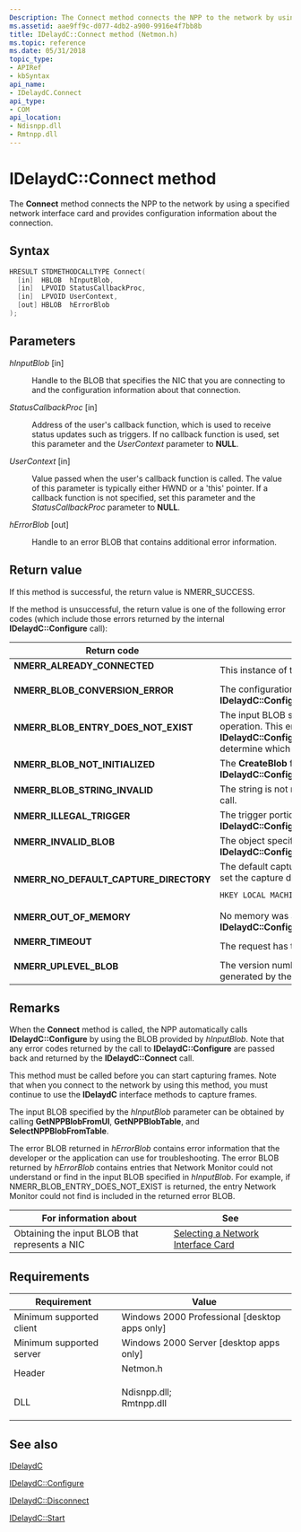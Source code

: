 ```yaml
---
Description: The Connect method connects the NPP to the network by using a specified network interface card and provides configuration information about the connection.
ms.assetid: aae9ff9c-d077-4db2-a900-9916e4f7bb8b
title: IDelaydC::Connect method (Netmon.h)
ms.topic: reference
ms.date: 05/31/2018
topic_type: 
- APIRef
- kbSyntax
api_name: 
- IDelaydC.Connect
api_type: 
- COM
api_location: 
- Ndisnpp.dll
- Rmtnpp.dll
---
```


# IDelaydC::Connect method

The **Connect** method connects the NPP to the network by using a specified network interface card and provides configuration information about the connection.

## Syntax


```C++
HRESULT STDMETHODCALLTYPE Connect(
  [in]  HBLOB  hInputBlob,
  [in]  LPVOID StatusCallbackProc,
  [in]  LPVOID UserContext,
  [out] HBLOB  hErrorBlob
);
```



## Parameters

<dl> <dt>

*hInputBlob* \[in\]
</dt> <dd>

Handle to the BLOB that specifies the NIC that you are connecting to and the configuration information about that connection.

</dd> <dt>

*StatusCallbackProc* \[in\]
</dt> <dd>

Address of the user's callback function, which is used to receive status updates such as triggers. If no callback function is used, set this parameter and the *UserContext* parameter to **NULL**.

</dd> <dt>

*UserContext* \[in\]
</dt> <dd>

Value passed when the user's callback function is called. The value of this parameter is typically either HWND or a 'this' pointer. If a callback function is not specified, set this parameter and the *StatusCallbackProc* parameter to **NULL**.

</dd> <dt>

*hErrorBlob* \[out\]
</dt> <dd>

Handle to an error BLOB that contains additional error information.

</dd> </dl>

## Return value

If this method is successful, the return value is NMERR\_SUCCESS.

If the method is unsuccessful, the return value is one of the following error codes (which include those errors returned by the internal **IDelaydC::Configure** call):



<table>
<colgroup>
<col style="width: 50%" />
<col style="width: 50%" />
</colgroup>
<thead>
<tr class="header">
<th>Return code</th>
<th>Description</th>
</tr>
</thead>
<tbody>
<tr class="odd">
<td><dl> <dt><strong>NMERR_ALREADY_CONNECTED</strong></dt> </dl></td>
<td>This instance of the NPP COM object is already connected to the network.<br/></td>
</tr>
<tr class="even">
<td><dl> <dt><strong>NMERR_BLOB_CONVERSION_ERROR</strong></dt> </dl></td>
<td>The configuration BLOB is corrupt. This error is generated by the <strong>IDelaydC::Configure</strong> call.<br/></td>
</tr>
<tr class="odd">
<td><dl> <dt><strong>NMERR_BLOB_ENTRY_DOES_NOT_EXIST</strong></dt> </dl></td>
<td>The input BLOB specified by <em>hInputBlob</em> is missing an entry needed to perform this operation. This error may be generated by the <strong>IDelaydC::Connect</strong> or <strong>IDelaydC::Configure</strong> call. Look at the error BLOB returned by <em>hErrorBlob</em> to determine which entry was not found.<br/></td>
</tr>
<tr class="even">
<td><dl> <dt><strong>NMERR_BLOB_NOT_INITIALIZED</strong></dt> </dl></td>
<td>The <strong>CreateBlob</strong> function has not been called. This error is generated by the <strong>IDelaydC::Configure</strong> call.<br/></td>
</tr>
<tr class="odd">
<td><dl> <dt><strong>NMERR_BLOB_STRING_INVALID</strong></dt> </dl></td>
<td>The string is not null-terminated. This error is generated by the <strong>IDelaydC::Configure</strong> call.<br/></td>
</tr>
<tr class="even">
<td><dl> <dt><strong>NMERR_ILLEGAL_TRIGGER</strong></dt> </dl></td>
<td>The trigger portion of the input BLOB is corrupt. This error is generated by the <strong>IDelaydC::Configure</strong> call.<br/></td>
</tr>
<tr class="odd">
<td><dl> <dt><strong>NMERR_INVALID_BLOB</strong></dt> </dl></td>
<td>The object specified in <em>hInputBlob</em> is not a BLOB. This error is generated by the <strong>IDelaydC::Configure</strong> call.<br/></td>
</tr>
<tr class="even">
<td><dl> <dt><strong>NMERR_NO_DEFAULT_CAPTURE_DIRECTORY</strong></dt> </dl></td>
<td>The default capture directory was not set in the registry. Use the following path to set the capture directory. <br/>
<pre class="syntax" data-space="preserve"><code>HKEY_LOCAL_MACHINE\System\CurrentControlSet\Services\nm\Parameters\CapturePath</code></pre></td>
</tr>
<tr class="odd">
<td><dl> <dt><strong>NMERR_OUT_OF_MEMORY</strong></dt> </dl></td>
<td>No memory was available to perform this operation. This error is generated by the <strong>IDelaydC::Configure</strong> call.<br/></td>
</tr>
<tr class="even">
<td><dl> <dt><strong>NMERR_TIMEOUT</strong></dt> </dl></td>
<td>The request has timed out. This error is generated by the <strong>IDelaydC::Configure</strong> call.<br/></td>
</tr>
<tr class="odd">
<td><dl> <dt><strong>NMERR_UPLEVEL_BLOB</strong></dt> </dl></td>
<td>The version number of the BLOB specified in <em>hInputBlob</em> is incorrect. This error is generated by the <strong>IDelaydC::Configure</strong> call.<br/></td>
</tr>
</tbody>
</table>



 

## Remarks

When the **Connect** method is called, the NPP automatically calls **IDelaydC::Configure** by using the BLOB provided by *hInputBlob*. Note that any error codes returned by the call to **IDelaydC::Configure** are passed back and returned by the **IDelaydC::Connect** call.

This method must be called before you can start capturing frames. Note that when you connect to the network by using this method, you must continue to use the **IDelaydC** interface methods to capture frames.

The input BLOB specified by the *hInputBlob* parameter can be obtained by calling **GetNPPBlobFromUI**, **GetNPPBlobTable**, and **SelectNPPBlobFromTable**.

The error BLOB returned in *hErrorBlob* contains error information that the developer or the application can use for troubleshooting. The error BLOB returned by *hErrorBlob* contains entries that Network Monitor could not understand or find in the input BLOB specified in *hInputBlob*. For example, if NMERR\_BLOB\_ENTRY\_DOES\_NOT\_EXIST is returned, the entry Network Monitor could not find is included in the returned error BLOB.



| For information about                          | See                                                                          |
|------------------------------------------------|------------------------------------------------------------------------------|
| Obtaining the input BLOB that represents a NIC | [Selecting a Network Interface Card](selecting-a-network-interface-card.md) |



 

## Requirements



| Requirement | Value |
|-------------------------------------|----------------------------------------------------------------------------------------------------------------------------------------------------------|
| Minimum supported client<br/> | Windows 2000 Professional \[desktop apps only\]<br/>                                                                                               |
| Minimum supported server<br/> | Windows 2000 Server \[desktop apps only\]<br/>                                                                                                     |
| Header<br/>                   | <dl> <dt>Netmon.h</dt> </dl>                                                                      |
| DLL<br/>                      | <dl> <dt>Ndisnpp.dll; </dt> <dt>Rmtnpp.dll</dt> </dl> |



## See also

<dl> <dt>

[IDelaydC](idelaydc.md)
</dt> <dt>

[IDelaydC::Configure](idelaydc-configure.md)
</dt> <dt>

[IDelaydC::Disconnect](idelaydc-disconnect.md)
</dt> <dt>

[IDelaydC::Start](idelaydc-start.md)
</dt> </dl>

 

 




